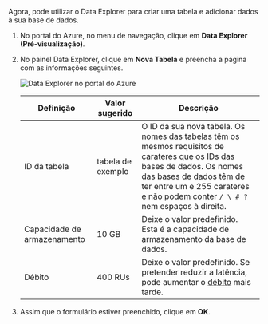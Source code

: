 Agora, pode utilizar o Data Explorer para criar uma tabela e adicionar dados à sua base de dados. 

1. No portal do Azure, no menu de navegação, clique em **Data Explorer (Pré-visualização)**. 
2. No painel Data Explorer, clique em **Nova Tabela** e preencha a página com as informações seguintes.

    ![Data Explorer no portal do Azure](./media/cosmos-db-create-table/azure-cosmosdb-data-explorer.png)

    Definição|Valor sugerido|Descrição
    ---|---|---
    ID da tabela|tabela de exemplo|O ID da sua nova tabela. Os nomes das tabelas têm os mesmos requisitos de carateres que os IDs das bases de dados. Os nomes das bases de dados têm de ter entre um e 255 carateres e não podem conter `/ \ # ?` nem espaços à direita.
    Capacidade de armazenamento| 10 GB|Deixe o valor predefinido. Esta é a capacidade de armazenamento da base de dados.
    Débito|400 RUs|Deixe o valor predefinido. Se pretender reduzir a latência, pode aumentar o [débito](../articles/cosmos-db/request-units.md) mais tarde.

3. Assim que o formulário estiver preenchido, clique em **OK**.